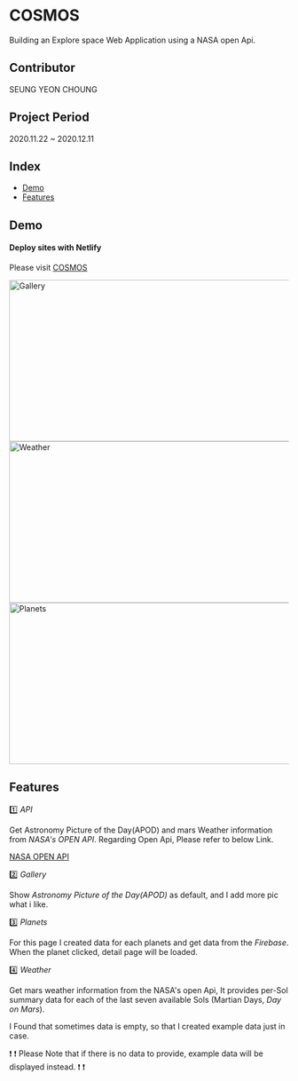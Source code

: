 # COSMOS

Building an Explore space Web Application using a NASA open Api.

## Contributor

SEUNG YEON CHOUNG

## Project Period

2020.11.22 ~ 2020.12.11

## Index

-   [Demo](#demo)
-   [Features](#features)

## <div id="demo">Demo</div>

#### Deploy sites with Netlify

Please visit [COSMOS](https://vigilant-bohr-3cf603.netlify.app/)

<div>

<Img src="https://user-images.githubusercontent.com/61894688/101882004-998c1000-3bd8-11eb-9ce0-4f9a6ed8cdde.gif" width="600px" height="291px"  alt="Gallery" />
<Img src="https://user-images.githubusercontent.com/61894688/103174480-ded16280-48a5-11eb-8b57-c31142f4b694.gif" width="600px" height="291px" alt="Weather" 
/>
<Img src="https://user-images.githubusercontent.com/61894688/101882200-e7087d00-3bd8-11eb-8f4b-f0939aadad66.gif" width="600px" height="291px" alt="Planets" 
/>

</div>

## <div id="features">Features</div>

:one: _API_

Get Astronomy Picture of the Day(APOD) and mars Weather information from _NASA's OPEN API_. Regarding Open Api, Please refer to below Link.

[NASA OPEN API](https://api.nasa.gov/)

:two: _Gallery_

Show _Astronomy Picture of the Day(APOD)_ as default, and I add more pic what i like.

:three: _Planets_

For this page I created data for each planets and get data from the _Firebase_.
When the planet clicked, detail page will be loaded.

:four: _Weather_

Get mars weather information from the NASA's open Api, It provides per-Sol summary data for each of the last seven available Sols (Martian Days, _Day on Mars_).

I Found that sometimes data is empty, so that I created example data just in case.

:exclamation: :exclamation: Please Note that if there is no data to provide, example data will be displayed instead. :exclamation: :exclamation:
